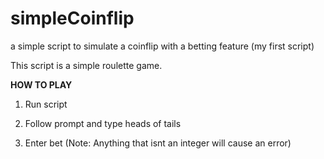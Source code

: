 # simpleCoinflip
a simple script to simulate a coinflip with a betting feature (my first script)

This script is a simple roulette game.

**HOW TO PLAY**

1. Run script

2. Follow prompt and type heads of tails

3. Enter bet (Note: Anything that isnt an integer will cause an error)
